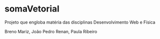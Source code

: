 # somaVetorial
Projeto que engloba matéria das disciplinas Desenvolvimento Web e Física

Breno Mariz, João Pedro Renan, Paula Ribeiro
